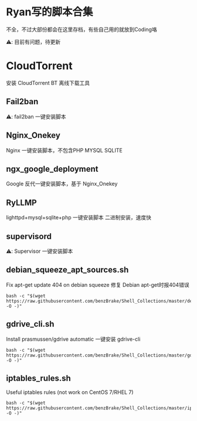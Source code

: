 # Ryan写的脚本合集
不全，不过大部份都会在这里存档，有些自己用的就放到Coding咯

:warning::  目前有问题，待更新

# CloudTorrent

安装 CloudTorrent BT 离线下载工具

## Fail2ban

:warning:: fail2ban 一键安装脚本

## Nginx_Onekey
Nginx 一键安装脚本，不包含PHP MYSQL SQLITE

## ngx_google_deployment
Google 反代一键安装脚本，基于 Nginx_Onekey

## RyLLMP
lighttpd+mysql+sqlite+php 一键安装脚本
二进制安装，速度快

## supervisord
:warning:: Supervisor 一键安装脚本

## debian_squeeze_apt_sources.sh
Fix apt-get update 404 on debian squeeze
修复 Debian apt-get时报404错误
```shell
bash -c "$(wget https://raw.githubusercontent.com/benzBrake/Shell_Collections/master/debian_squeeze_apt_sources.sh -O -)"
```

## gdrive_cli.sh
Install prasmussen/gdrive automatic
一键安装 gdrive-cli
```shell
bash -c "$(wget https://raw.githubusercontent.com/benzBrake/Shell_Collections/master/gdrive_cli.sh -O -)"
```
## iptables_rules.sh
Useful iptables rules (not work on CentOS 7/RHEL 7)
```
bash -c "$(wget https://raw.githubusercontent.com/benzBrake/Shell_Collections/master/iptables_rules.sh -O -)"
```
